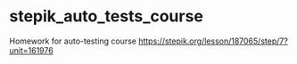 # stepik_auto_tests_course
 Homework for auto-testing course
https://stepik.org/lesson/187065/step/7?unit=161976